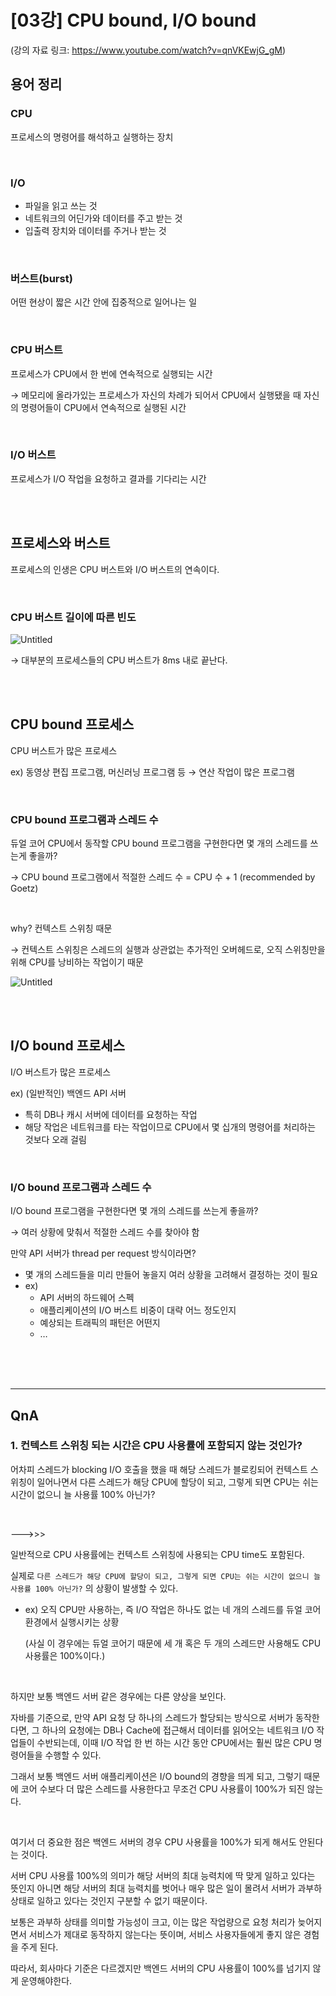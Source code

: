 # [03강] CPU bound, I/O bound
(강의 자료 링크: https://www.youtube.com/watch?v=qnVKEwjG_gM)

## 용어 정리

### CPU

프로세스의 명령어를 해석하고 실행하는 장치

<br/>

### I/O

- 파일을 읽고 쓰는 것
- 네트워크의 어딘가와 데이터를 주고 받는 것
- 입출력 장치와 데이터를 주거나 받는 것

<br/>

### 버스트(burst)

어떤 현상이 짧은 시간 안에 집중적으로 일어나는 일

<br/>

### CPU 버스트

프로세스가 CPU에서 한 번에 연속적으로 실행되는 시간

→ 메모리에 올라가있는 프로세스가 자신의 차례가 되어서 CPU에서 실행됐을 때 자신의 명령어들이 CPU에서 연속적으로 실행된 시간

<br/>

### I/O 버스트

프로세스가 I/O 작업을 요청하고 결과를 기다리는 시간

<br/><br/>

## 프로세스와 버스트

프로세스의 인생은 CPU 버스트와 I/O 버스트의 연속이다.

<br/>

### CPU 버스트 길이에 따른 빈도

![Untitled](./image/img_09.png)

→ 대부분의 프로세스들의 CPU 버스트가 8ms 내로 끝난다.

<br/><br/>

## CPU bound 프로세스

CPU 버스트가 많은 프로세스

ex) 동영상 편집 프로그램, 머신러닝 프로그램 등 → 연산 작업이 많은 프로그램

<br/>

### CPU bound 프로그램과 스레드 수

듀얼 코어 CPU에서 동작할 CPU bound 프로그램을 구현한다면 몇 개의 스레드를 쓰는게 좋을까?

→ CPU bound 프로그램에서 적절한 스레드 수 = CPU 수 + 1 (recommended by Goetz)

<br/>

why? 컨텍스트 스위칭 때문

→ 컨텍스트 스위칭은 스레드의 실행과 상관없는 추가적인 오버헤드로, 오직 스위칭만을 위해 CPU를 낭비하는 작업이기 때문

![Untitled](./image/img_10.png)

<br/><br/>

## I/O bound 프로세스

I/O 버스트가 많은 프로세스

ex) (일반적인) 백엔드 API 서버

- 특히 DB나 캐시 서버에 데이터를 요청하는 작업
- 해당 작업은 네트워크를 타는 작업이므로 CPU에서 몇 십개의 명령어를 처리하는 것보다 오래 걸림

<br/>

### I/O bound 프로그램과 스레드 수

I/O bound 프로그램을 구현한다면 몇 개의 스레드를 쓰는게 좋을까?

→ 여러 상황에 맞춰서 적절한 스레드 수를 찾아야 함

만약 API 서버가 thread per request 방식이라면?

- 몇 개의 스레드들을 미리 만들어 놓을지 여러 상황을 고려해서 결정하는 것이 필요
- ex)
    - API 서버의 하드웨어 스펙
    - 애플리케이션의 I/O 버스트 비중이 대략 어느 정도인지
    - 예상되는 트래픽의 패턴은 어떤지
    - …

<br/><br/><br/>

---
## QnA

### 1. 컨텍스트 스위칭 되는 시간은 CPU 사용률에 포함되지 않는 것인가?

어차피 스레드가 blocking I/O 호출을 했을 때 해당 스레드가 블로킹되어 컨텍스트 스위칭이 일어나면서 다른 스레드가 해당 CPU에 할당이 되고, 그렇게 되면 CPU는 쉬는 시간이 없으니 늘 사용률 100% 아닌가?

<br/>

--->>>

일반적으로 CPU 사용률에는 컨텍스트 스위칭에 사용되는 CPU time도 포함된다.

실제로 `다른 스레드가 해당 CPU에 할당이 되고, 그렇게 되면 CPU는 쉬는 시간이 없으니 늘 사용률 100% 아닌가?` 의 상황이 발생할 수 있다.

- ex) 오직 CPU만 사용하는, 즉 I/O 작업은 하나도 없는 네 개의 스레드를 듀얼 코어 환경에서 실행시키는 상황

  (사실 이 경우에는 듀얼 코어기 때문에 세 개 혹은 두 개의 스레드만 사용해도 CPU 사용률은 100%이다.)

<br/>

하지만 보통 백엔드 서버 같은 경우에는 다른 양상을 보인다.

자바를 기준으로, 만약 API 요청 당 하나의 스레드가 할당되는 방식으로 서버가 동작한다면, 그 하나의 요청에는 DB나 Cache에 접근해서 데이터를 읽어오는 네트워크 I/O 작업들이 수반되는데, 이때 I/O 작업 한 번 하는 시간 동안 CPU에서는 훨씬 많은 CPU 명령어들을 수행할 수 있다.

그래서 보통 백엔드 서버 애플리케이션은 I/O bound의 경향을 띄게 되고, 그렇기 때문에 코어 수보다 더 많은 스레드를 사용한다고 무조건 CPU 사용률이 100%가 되진 않는다.

<br/>

여기서 더 중요한 점은 백엔드 서버의 경우 CPU 사용률을 100%가 되게 해서도 안된다는 것이다.

서버 CPU 사용률 100%의 의미가 해당 서버의 최대 능력치에 딱 맞게 일하고 있다는 뜻인지 아니면 해당 서버의 최대 능력치를 벗어나 매우 많은 일이 몰려서 서버가 과부하 상태로 일하고 있다는 것인지 구분할 수 없기 때문이다.

보통은 과부하 상태를 의미할 가능성이 크고, 이는 많은 작업량으로 요청 처리가 늦어지면서 서비스가 제대로 동작하지 않는다는 뜻이며, 서비스 사용자들에게 좋지 않은 경험을 주게 된다.

따라서, 회사마다 기준은 다르겠지만 백엔드 서버의 CPU 사용률이 100%를 넘기지 않게 운영해야한다.